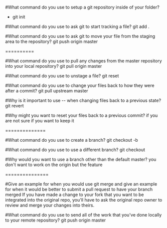#What command do you use to setup a git repository inside of your folder?
- git init

#What command do you use to ask git to start tracking a file?
git add .

#What command do you use to ask git to move your file from the staging area to the repository?
git push origin master




==========

#What command do you use to pull any changes from the master repository into your local repository?
git pull origin master

#What command do you use to unstage a file?
git reset

#What command do you use to change your files back to how they were after a commit?
git pull upstream master

#Why is it important to use -- when changing files back to a previous state?
git revert

#Why might you want to reset your files back to a previous commit?
if you are not sure if you want to keep it  


==============

#What command do you use to create a branch?
git checkout -b

#What command do you use to use a different branch?
git checkout

#Why would you want to use a branch other than the default master?
you don't want to work on the origin but the feature


===============

#Give an example for when you would use git merge and give an example for when it would be better to submit a pull request to have your branch merged
If you have made a change to your fork that you want to be integrated into the original repo, you'll have to ask the original repo owner to review and merge your changes into theirs.


#What command do you use to send all of the work that you've done locally to your remote repository?
git push origin master
